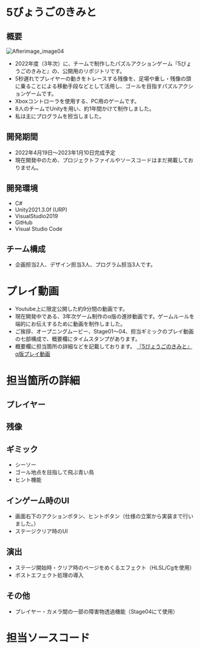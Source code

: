 # 5びょうごのきみと
## 概要
![Afterimage_image04](https://user-images.githubusercontent.com/103874162/210041759-3195b6fa-c35b-4d20-abbb-b0b9feced64b.png)   
- 2022年度（3年次）に、チームで制作したパズルアクションゲーム『5びょうごのきみと』の、公開用のリポジトリです。 
- 5秒遅れでプレイヤーの動きをトレースする残像を、足場や重し・残像の頭に乗ることによる移動手段などとして活用し、ゴールを目指すパズルアクションゲームです。
- Xboxコントローラを使用する、PC用のゲームです。  
- 8人のチームでUnityを用い、約1年間かけて制作しました。  
- 私は主にプログラムを担当しました。
## 開発期間
- 2022年4月19日～2023年1月10日完成予定  
- 現在開発中のため、プロジェクトファイルやソースコードはまだ掲載しておりません。
## 開発環境
- C#
- Unity2021.3.0f (URP)
- VisualStudio2019
- GitHub
- Visual Studio Code
## チーム構成
- 企画担当2人、デザイン担当3人、プログラム担当3人です。



# プレイ動画
- Youtube上に限定公開した約9分間の動画です。  
- 現在開発中である、3年次ゲーム制作のα版の進捗動画です。ゲームルールを端的にお伝えするために動画を制作しました。  
- ご挨拶、オープニングムービー、Stage01～04、担当ギミックのプレイ動画の七部構成で、概要欄にタイムスタンプがあります。
- 概要欄に担当箇所の詳細などを記載しております。
[『5びょうごのきみと』α版プレイ動画](https://youtu.be/4CZy7IT1f1Y)   



# 担当箇所の詳細
## プレイヤー
## 残像
## ギミック
- シーソー  
- ゴール地点を目指して飛ぶ青い鳥  
- ヒント機能  
## インゲーム時のUI
- 画面右下のアクションボタン、ヒントボタン（仕様の立案から実装まで行いました。）    
- ステージクリア時のUI  
## 演出
- ステージ開始時・クリア時のページをめくるエフェクト（HLSL/Cgを使用）
- ポストエフェクト処理の導入
## その他
- プレイヤー・カメラ間の一部の障害物透過機能（Stage04にて使用）  


# 担当ソースコード
